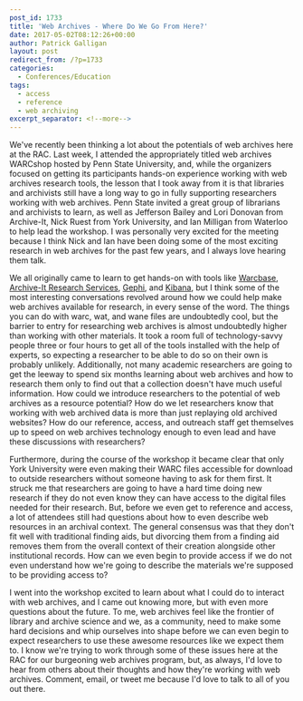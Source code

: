 ```yaml
---
post_id: 1733
title: 'Web Archives - Where Do We Go From Here?'
date: 2017-05-02T08:12:26+00:00
author: Patrick Galligan
layout: post
redirect_from: /?p=1733
categories:
  - Conferences/Education
tags:
  - access
  - reference
  - web archiving
excerpt_separator: <!--more-->
---
```

We've recently been thinking a lot about the potentials of web archives here at the RAC. Last week, I attended the appropriately titled web archives WARCshop hosted by Penn State University, and, while the organizers focused on getting its participants hands-on experience working with web archives research tools, the lesson that I took away from it is that libraries and archivists still have a long way to go in fully supporting researchers working with web archives. Penn State invited a great group of librarians and archivists to learn, as well as Jefferson Bailey and Lori Donovan from Archive-It, Nick Ruest from York University, and Ian Milligan from Waterloo to help lead the workshop. I was personally very excited for the meeting because I think Nick and Ian have been doing some of the most exciting research in web archives for the past few years, and I always love hearing them talk.<!--more-->

We all originally came to learn to get hands-on with tools like [Warcbase](https://github.com/lintool/warcbase), [Archive-It Research Services](https://webarchive.jira.com/wiki/display/ARS/Archive-It+Research+Services), [Gephi](https://gephi.org/), and [Kibana](https://www.elastic.co/products/kibana), but I think some of the most interesting conversations revolved around how we could help make web archives available for research, in every sense of the word. The things you can do with warc, wat, and wane files are undoubtedly cool, but the barrier to entry for researching web archives is almost undoubtedly higher than working with other materials. It took a room full of technology-savvy people three or four hours to get all of the tools installed with the help of experts, so expecting a researcher to be able to do so on their own is probably unlikely. Additionally, not many academic researchers are going to get the leeway to spend six months learning about web archives and how to research them only to find out that a collection doesn't have much useful information. How could we introduce researchers to the potential of web archives as a resource potential? How do we let researchers know that working with web archived data is more than just replaying old archived websites? How do our reference, access, and outreach staff get themselves up to speed on web archives technology enough to even lead and have these discussions with researchers?

Furthermore, during the course of the workshop it became clear that only York University were even making their WARC files accessible for download to outside researchers without someone having to ask for them first. It struck me that researchers are going to have a hard time doing new research if they do not even know they can have access to the digital files needed for their research. But, before we even get to reference and access, a lot of attendees still had questions about how to even describe web resources in an archival context. The general consensus was that they don't fit well with traditional finding aids, but divorcing them from a finding aid removes them from the overall context of their creation alongside other institutional records. How can we even begin to provide access if we do not even understand how we're going to describe the materials we're supposed to be providing access to?

I went into the workshop excited to learn about what I could do to interact with web archives, and I came out knowing more, but with even more questions about the future. To me, web archives feel like the frontier of library and archive science and we, as a community, need to make some hard decisions and whip ourselves into shape before we can even begin to expect researchers to use these awesome resources like we expect them to. I know we're trying to work through some of these issues here at the RAC for our burgeoning web archives program, but, as always, I'd love to hear from others about their thoughts and how they're working with web archives. Comment, email, or tweet me because I'd love to talk to all of you out there.
